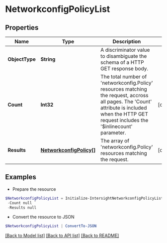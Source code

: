 # NetworkconfigPolicyList
## Properties

Name | Type | Description | Notes
------------ | ------------- | ------------- | -------------
**ObjectType** | **String** | A discriminator value to disambiguate the schema of a HTTP GET response body. | 
**Count** | **Int32** | The total number of &#39;networkconfig.Policy&#39; resources matching the request, accross all pages. The &#39;Count&#39; attribute is included when the HTTP GET request includes the &#39;$inlinecount&#39; parameter. | [optional] 
**Results** | [**NetworkconfigPolicy[]**](NetworkconfigPolicy.md) | The array of &#39;networkconfig.Policy&#39; resources matching the request. | [optional] 

## Examples

- Prepare the resource
```powershell
$NetworkconfigPolicyList = Initialize-IntersightNetworkconfigPolicyList  -ObjectType null `
 -Count null `
 -Results null
```

- Convert the resource to JSON
```powershell
$NetworkconfigPolicyList | ConvertTo-JSON
```

[[Back to Model list]](../README.md#documentation-for-models) [[Back to API list]](../README.md#documentation-for-api-endpoints) [[Back to README]](../README.md)

